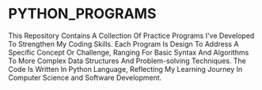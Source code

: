 # PYTHON_PROGRAMS
 This Repository Contains A Collection Of Practice Programs I've Developed To Strengthen My Coding Skills. Each Program Is Design To  Address A Specific Concept Or Challenge, Ranging For Basic Syntax And Algorithms To More Complex Data Structures And Problem-solving Techniques. The Code Is Written In Python Language, Reflecting My Learning Journey In Computer Science and Software Development.
